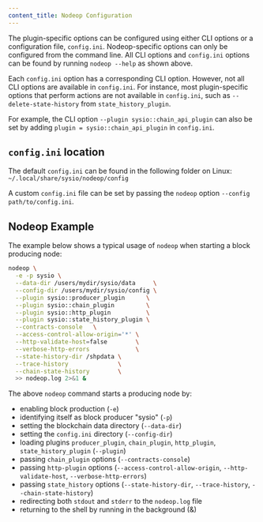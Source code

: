 ```yaml
---
content_title: Nodeop Configuration
---
```


The plugin-specific options can be configured using either CLI options or a configuration file, `config.ini`. Nodeop-specific options can only be configured from the command line. All CLI options and `config.ini` options can be found by running `nodeop --help` as shown above.

Each `config.ini` option has a corresponding CLI option. However, not all CLI options are available in `config.ini`. For instance, most plugin-specific options that perform actions are not available in `config.ini`, such as `--delete-state-history` from `state_history_plugin`.

For example, the CLI option `--plugin sysio::chain_api_plugin` can also be set by adding `plugin = sysio::chain_api_plugin` in `config.ini`.

## `config.ini` location

The default `config.ini` can be found in the following folder on Linux:
`~/.local/share/sysio/nodeop/config`

A custom `config.ini` file can be set by passing the `nodeop` option `--config path/to/config.ini`.

## Nodeop Example

The example below shows a typical usage of `nodeop` when starting a block producing node:

```sh
nodeop \
  -e -p sysio \
  --data-dir /users/mydir/sysio/data     \
  --config-dir /users/mydir/sysio/config \
  --plugin sysio::producer_plugin      \
  --plugin sysio::chain_plugin         \
  --plugin sysio::http_plugin          \
  --plugin sysio::state_history_plugin \
  --contracts-console   \
  --access-control-allow-origin='*' \
  --http-validate-host=false        \
  --verbose-http-errors             \
  --state-history-dir /shpdata \
  --trace-history              \
  --chain-state-history        \
  >> nodeop.log 2>&1 &
```

The above `nodeop` command starts a producing node by:

* enabling block production (`-e`)
* identifying itself as block producer "sysio" (`-p`)
* setting the blockchain data directory (`--data-dir`)
* setting the `config.ini` directory (`--config-dir`)
* loading plugins `producer_plugin`, `chain_plugin`, `http_plugin`, `state_history_plugin` (`--plugin`)
* passing `chain_plugin` options (`--contracts-console`)
* passing `http-plugin` options (`--access-control-allow-origin`, `--http-validate-host`, `--verbose-http-errors`)
* passing `state_history` options (`--state-history-dir`, `--trace-history`, `--chain-state-history`)
* redirecting both `stdout` and `stderr` to the `nodeop.log` file
* returning to the shell by running in the background (&)
